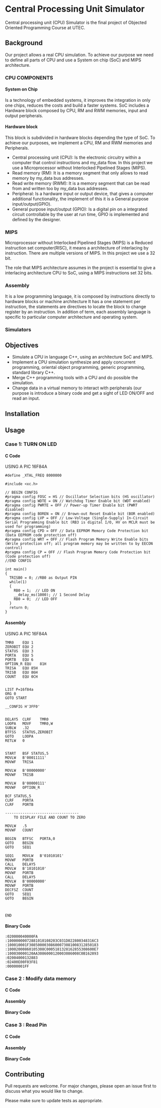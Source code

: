 # Central Processing Unit Simulator

Central processing unit (CPU) Simulator is the final project of Objected Oriented Programming Course at UTEC.
## Background
Our project allows a real CPU simulation. To achieve our purpose we need to define all parts of CPU and use
a System on chip (SoC) and MIPS architecture.
### CPU COMPONENTS
#### System on Chip
Is a technology of embedded systems, it improves the integration in only one chips, reduces the costs and build
a faster systems.
SoC includes a Hardware block composed by CPU, RM and RWM memories, input and output 
peripherals.
#### Hardware block

This block is subdivided in hardware blocks depending the type of SoC.
To achieve our purposes, we implement a CPU, RM and RWM memories and Peripherals.
* Central processing unit (CPU): Is the electronic circuitry within a computer that control instructions and my_data flow.
In this project we use a Microprocessor without Interlocked Pipelined Stages (MIPS).
* Read memory (RM): It is a memory segment that only allows to read memory by  my_data bus addresses.
* Read write memory (RWM): It is a memory segment that can be read from and written too by my_data bus addresses.
* Peripheral: Is a hardware input or output device, that gives a computer additional functionality, the implement of this
it is a General purpose input/output(GPIO).
* General purpose input/output (GPIO):  Is a digital pin on a integrated circuit controllable by the user at run time,
GPIO is implemented and defined by the designer.

### MIPS
Microprocessor without Interlocked Pipelined Stages (MIPS) is a Reduced instruction set computer(RISC), it means a architecture of 
interlacing by instruction.
There are multiple versions of MIPS. In this project we use a 32 bit.

The role that MIPS architecture assumes in the project is essential to give a interlacing architecture CPU
to SoC, using a MIPS instructions set 32 bits.
 
### Assembly
It is a low programming language, it is composed by instructions directly to hardware blocks or machine architecture
It has a one statement per instruction,  the statements are directives to locate the block to change register by an instruction.
In addition of term, each assembly language is specific to particular computer architecture and operating system.

### Simulators



## Objectives

* Simulate a CPU in language C++, using an architecture SoC and MIPS.
* Implement a CPU simulation synthesize and apply concurrent programming, oriental object programming, generic programming, 
standard library C++. 
* Merge C++ programming tools with a CPU and do possible the simulation.
* Change data in a virtual memory to interact with peripherals (our purpose is introduce a binary code 
and get a sight of LED ON/OFF and read an input.

## Installation





## Usage

### Case 1: TURN ON LED
#### C Code
USING A PIC 16F84A
    
    
    #define _XTAL_FREQ 8000000

    #include <xc.h>

    // BEGIN CONFIG
    #pragma config FOSC = HS // Oscillator Selection bits (HS oscillator)
    #pragma config WDTE = ON // Watchdog Timer Enable bit (WDT enabled)
    #pragma config PWRTE = OFF // Power-up Timer Enable bit (PWRT disabled)
    #pragma config BOREN = ON // Brown-out Reset Enable bit (BOR enabled)
    #pragma config LVP = OFF // Low-Voltage (Single-Supply) In-Circuit Serial Programming Enable bit (RB3 is digital I/O, HV on MCLR must be used for programming)
    #pragma config CPD = OFF // Data EEPROM Memory Code Protection bit (Data EEPROM code protection off)
    #pragma config WRT = OFF // Flash Program Memory Write Enable bits (Write protection off; all program memory may be written to by EECON control)
    #pragma config CP = OFF // Flash Program Memory Code Protection bit (Code protection off)
    //END CONFIG
    
    int main()
    {
      TRISB0 = 0; //RB0 as Output PIN
      while(1)
      {
        RB0 = 1;  // LED ON
        __delay_ms(1000); // 1 Second Delay
        RB0 = 0;  // LED OFF
      }
      return 0;
    }
    
#### Assembly

USING A PIC 16F84A


    TMR0 	EQU	1
    ZEROBIT	EQU	2
    STATUS	EQU	3
    PORTA	EQU	5
    PORTB	EQU	6
    OPTION_R EQU	81H
    TRISA	EQU	85H
    TRISB	EQU	86H
    COUNT	EQU	0CH


    LIST P=16f84a
    ORG 0
    GOTO START

    __CONFIG H'3FF0'


    DELAY5	CLRF	TMR0
    LOOPA	MOVF	TMR0,W
	SUBLW	.32
	BTFSS	STATUS,ZEROBIT
	GOTO	LOOPA
	RETLW	0


    START 	BSF	STATUS,5
	MOVLW	B'00011111'
	MOVWF	TRISA

	MOVLW	B'00000000'
	MOVWF	TRISB

	MOVLW	B'00000111'
	MOVWF	OPTION_R

	BCF	STATUS,5
	CLRF	PORTA
	CLRF	PORTB

    ----------------------------------
        TO DISPLAY FILE AND COUNT TO ZERO

	MOVLW	.5
	MOVWF	COUNT

    BEGIN	BTFSC	PORTA,0
	GOTO 	BEGIN
	GOTO	SEQ1

    SEQ1	MOVLW	B'01010101'
	MOVWF	PORTB
	CALL	DELAY5
	MOVLW	B'10101010'
	MOVWF	PORTB
	CALL	DELAY5
	MOVLW	B'00000000'
	MOVWF	PORTB
	DECFSZ	COUNT
	GOTO	SEQ1
	GOTO	BEGIN



    END


#### Binary Code
    :020000040000FA
    :10000000072881010108203C031D022800348316C3
    :100010001F30850000308600073081008312850183
    :10002000860105308C0005181328162855308600E7
    :100030000120AA3086000120003086008C0B162893
    :02004000132883
    :02400E00F03F81
    :00000001FF



### Case 2 : Modify data memory

#### C Code


#### Assembly


#### Binary Code


### Case 3 : Read Pin

#### C Code


#### Assembly


#### Binary Code



## Contributing
Pull requests are welcome. For major changes, please open an issue first to discuss what you would like to change.

Please make sure to update tests as appropriate.
